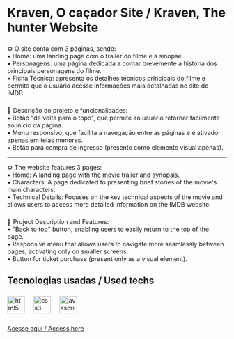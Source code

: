 <h1 align="left">Kraven, O caçador Site / Kraven, The hunter Website</h1>

###

<p align="left">⚙ O site conta com 3 páginas, sendo:<br>• Home: uma landing page com o trailer do filme e a sinopse.<br>• Personagens: uma página dedicada a contar brevemente a história dos principais personagens do filme.<br>• Ficha Técnica: apresenta os detalhes técnicos principais do filme e permite que o usuário acesse informações mais detalhadas no site do IMDB.</p>

###

<p align="left">🌟 Descrição do projeto e funcionalidades:<br>• Botão "de volta para o topo", que permite ao usuário retornar facilmente ao início da página.<br>• Menu responsivo, que facilita a navegação entre as páginas e é ativado apenas em telas menores.<br>• Botão para compra de ingresso (presente como elemento visual apenas).</p>

<hr>

<p align="left">⚙ The website features 3 pages:<br>• Home: A landing page with the movie trailer and synopsis.<br>• Characters: A page dedicated to presenting brief stories of the movie's main characters.<br>• Technical Details: Focuses on the key technical aspects of the movie and allows users to access more detailed information on the IMDB website.</p>

###

<p align="left">🌟 Project Description and Features:<br>• "Back to top" button, enabling users to easily return to the top of the page.<br>• Responsive menu that allows users to navigate more seamlessly between pages, activating only on smaller screens.<br>• Button for ticket purchase (present only as a visual element).</p>

###

<h2 align="left">Tecnologias usadas / Used techs</h2>

###

<div align="left">
  <img src="https://cdn.jsdelivr.net/gh/devicons/devicon/icons/html5/html5-original.svg" height="40" alt="html5 logo"  />
  <img width="12" />
  <img src="https://cdn.jsdelivr.net/gh/devicons/devicon/icons/css3/css3-original.svg" height="40" alt="css3 logo"  />
  <img width="12" />
  <img src="https://cdn.jsdelivr.net/gh/devicons/devicon/icons/javascript/javascript-original.svg" height="40" alt="javascript logo"  />
</div>

###

<p align="left"><a href="https://luizcarvalhosilva.github.io/kraven-movie-website/index.html">Acesse aqui / Access here</a></p>

###
